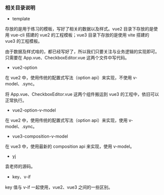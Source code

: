 ### 相关目录说明

- template

存放的是用于练习的模板，写好了相关的数据以及样式。vue2 目录下存放的是使用 vue-cli 搭建的 vue2 的工程模板；vue3 目录下存放的是使用 vite 搭建的 vue3 的工程模板。

由于数据及样式啥的，都已经写好了，所以我们只要关注与业务逻辑的实现即可。只需要在 App.vue、CheckboxEditor.vue 这两个文件中写代码。

- vue2-option

在 vue2 中，使用传统的配置式写法（option api）来实现，不使用 v-model、.sync。

将 App.vue、CheckboxEditor.vue 这两个组件搬运到 vue3 的工程中，依旧可以正常执行。

- vue2-option-v-model

在 vue2 中，使用传统的配置式写法（option api）来实现，使用 v-model、.sync。

- vue3-composition-v-model

在 vue3 中，使用最新的 composition api 来实现，使用 v-model。

- yj

袁老师的源码。

- key、v-if

key 值与 v-if 一起使用，vue2、vue3 之间的一些区别。